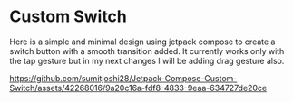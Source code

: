 # Custom Switch
Here is a simple and minimal design using jetpack compose to create a switch button with a smooth transition added.
It currently works only with the tap gesture but in my next changes I will be adding drag gesture also. 

https://github.com/sumitjoshi28/Jetpack-Compose-Custom-Switch/assets/42268016/9a20c16a-fdf8-4833-9eaa-634727de20ce

